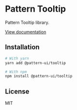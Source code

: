 # Pattern Tooltip

Pattern Tooltip library.

[View documentation](https://pattern.icu/)

## Installation

```sh
# With yarn
yarn add @pattern-ui/tooltip

# With npm
npm install @pattern-ui/tooltip
```

## License

MIT
